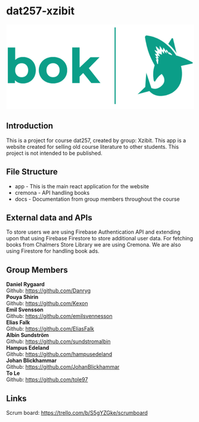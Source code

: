# dat257-xzibit
![Photo](/app/src/assets/images/bok.png)
<br />

## Introduction
This is a project for course dat257, created by group: Xzibit. This app is a website created  for selling old course literature to other students. This project is not intended to be published.

## File Structure
- app - This is the main react application for the website
- cremona - API handling books
- docs - Documentation from group members throughout the course

## External data and APIs
To store users we are using Firebase Authentication API and extending upon that using Firebase Firestore to store additional user data. For fetching books from Chalmers Store Library we are using Cremona. We are also using Firestore for handling book ads.


## Group Members
<b>Daniel Rygaard</b> <br />
Github: https://github.com/Danryg <br/>
<b>Pouya Shirin</b> <br />
Github: https://github.com/Kexon <br/>
<b>Emil Svensson</b> <br />
Github: https://github.com/emilsvennesson <br/>
<b>Elias Falk</b> <br />
Github: https://github.com/EliasFalk <br/>
<b>Albin Sundström</b> <br />
Github: https://github.com/sundstromalbin <br/>
<b>Hampus Edeland</b> <br />
Github: https://github.com/hampusedeland <br/>
<b>Johan Blickhammar</b> <br />
Github: https://github.com/JohanBlickhammar <br/>
<b>To Le</b> <br />
Github: https://github.com/tole97 <br/>


## Links
Scrum board: https://trello.com/b/S5gYZGke/scrumboard
